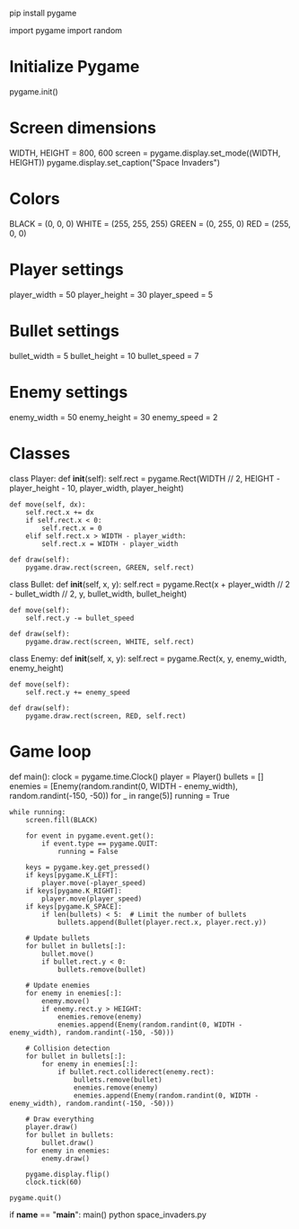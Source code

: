 pip install pygame

import pygame
import random

# Initialize Pygame
pygame.init()

# Screen dimensions
WIDTH, HEIGHT = 800, 600
screen = pygame.display.set_mode((WIDTH, HEIGHT))
pygame.display.set_caption("Space Invaders")

# Colors
BLACK = (0, 0, 0)
WHITE = (255, 255, 255)
GREEN = (0, 255, 0)
RED = (255, 0, 0)

# Player settings
player_width = 50
player_height = 30
player_speed = 5

# Bullet settings
bullet_width = 5
bullet_height = 10
bullet_speed = 7

# Enemy settings
enemy_width = 50
enemy_height = 30
enemy_speed = 2

# Classes
class Player:
    def __init__(self):
        self.rect = pygame.Rect(WIDTH // 2, HEIGHT - player_height - 10, player_width, player_height)

    def move(self, dx):
        self.rect.x += dx
        if self.rect.x < 0:
            self.rect.x = 0
        elif self.rect.x > WIDTH - player_width:
            self.rect.x = WIDTH - player_width

    def draw(self):
        pygame.draw.rect(screen, GREEN, self.rect)

class Bullet:
    def __init__(self, x, y):
        self.rect = pygame.Rect(x + player_width // 2 - bullet_width // 2, y, bullet_width, bullet_height)

    def move(self):
        self.rect.y -= bullet_speed

    def draw(self):
        pygame.draw.rect(screen, WHITE, self.rect)

class Enemy:
    def __init__(self, x, y):
        self.rect = pygame.Rect(x, y, enemy_width, enemy_height)

    def move(self):
        self.rect.y += enemy_speed

    def draw(self):
        pygame.draw.rect(screen, RED, self.rect)

# Game loop
def main():
    clock = pygame.time.Clock()
    player = Player()
    bullets = []
    enemies = [Enemy(random.randint(0, WIDTH - enemy_width), random.randint(-150, -50)) for _ in range(5)]
    running = True

    while running:
        screen.fill(BLACK)

        for event in pygame.event.get():
            if event.type == pygame.QUIT:
                running = False

        keys = pygame.key.get_pressed()
        if keys[pygame.K_LEFT]:
            player.move(-player_speed)
        if keys[pygame.K_RIGHT]:
            player.move(player_speed)
        if keys[pygame.K_SPACE]:
            if len(bullets) < 5:  # Limit the number of bullets
                bullets.append(Bullet(player.rect.x, player.rect.y))

        # Update bullets
        for bullet in bullets[:]:
            bullet.move()
            if bullet.rect.y < 0:
                bullets.remove(bullet)

        # Update enemies
        for enemy in enemies[:]:
            enemy.move()
            if enemy.rect.y > HEIGHT:
                enemies.remove(enemy)
                enemies.append(Enemy(random.randint(0, WIDTH - enemy_width), random.randint(-150, -50)))

        # Collision detection
        for bullet in bullets[:]:
            for enemy in enemies[:]:
                if bullet.rect.colliderect(enemy.rect):
                    bullets.remove(bullet)
                    enemies.remove(enemy)
                    enemies.append(Enemy(random.randint(0, WIDTH - enemy_width), random.randint(-150, -50)))

        # Draw everything
        player.draw()
        for bullet in bullets:
            bullet.draw()
        for enemy in enemies:
            enemy.draw()

        pygame.display.flip()
        clock.tick(60)

    pygame.quit()

if __name__ == "__main__":
    main()
python space_invaders.py


















